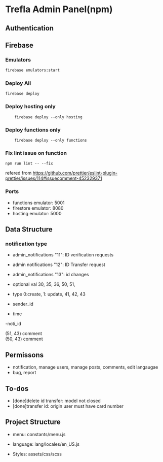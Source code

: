 # Trefla Admin Panel(npm)

## Authentication


## Firebase

### Emulators
```bash
firebase emulators:start
```

### Deploy All
```node
firebase deploy 
```

### Deploy hosting only
```node
    firebase deploy --only hosting
```

### Deploy functions only
```node
    firebase deploy --only functions
```

### Fix lint issue on function

```node
npm run lint -- --fix
```
refered from
    https://github.com/prettier/eslint-plugin-prettier/issues/114#issuecomment-452329371

### Ports

- functions emulator: 5001
- firestore emulator: 8080
- hosting emulator: 5000


## Data Structure

### notification type

 - admin_notifications "11": ID verification requests
 - admin notifications "12": ID Transfer request
 - admin_notifications "13": id changes


 - optional val
    30, 35, 36, 50, 51, 
 - type
    0:create, 1: update, 41, 42, 43
 - sender_id

 - time

 -noti_id

(51, 43) comment <br/>
(50, 43) comment


## Permissons

- notification, manage users, manage posts, comments, edit langaugae
- bug, report


## To-dos

- [done]delete id transfer: model not closed
- [done]transfer id: origin user must have card number
 
## Project Structure

- menu: constants/menu.js

- language: lang/locales/en_US.js

- Styles: assets/css/scss

